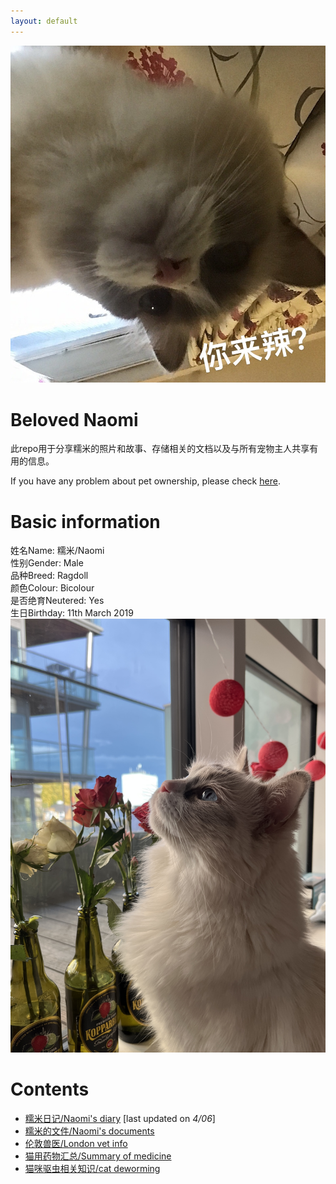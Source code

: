 ```yaml
---
layout: default
---
```


![selfie](pics/1830378998.jpg)

# Beloved Naomi
<!--This repo is for sharing photos & stories, storing documents, and sharing useful information with all pet owners. <br> -->
此repo用于分享糯米的照片和故事、存储相关的文档以及与所有宠物主人共享有用的信息。

If you have any problem about pet ownership, please check [here](https://www.justgreatlawyers.com/pet-paperwork).

# Basic information
姓名Name: 糯米/Naomi <br>
性别Gender: Male <br>
品种Breed: Ragdoll <br>
颜色Colour: Bicolour <br>
是否绝育Neutered: Yes <br>
生日Birthday: 11th March 2019 <br>
![naomi](pics/naomi2.jpg)

# Contents
- [糯米日记/Naomi's diary](subsec/naomi_diary.md) [last updated on _4/06_] <br>
- [糯米的文件/Naomi's documents](subsec/docs.md) <br>
- [伦敦兽医/London vet info](subsec/london_vet_info.md) <br>
- [猫用药物汇总/Summary of medicine](subsec/med_summary.md) <br>
- [猫咪驱虫相关知识/cat deworming](https://www.zhihu.com/question/285641623) <br>

